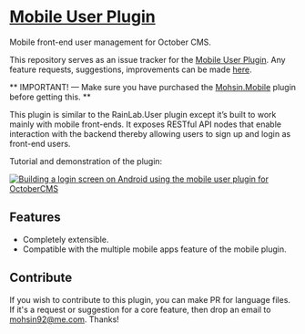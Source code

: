 # [Mobile User Plugin](https://octobercms.com/plugin/mohsin-user) #
Mobile front-end user management for October CMS.

This repository serves as an issue tracker for the [Mobile User Plugin](https://octobercms.com/plugin/mohsin-user). Any feature requests, suggestions, improvements can be made [here](https://github.com/SaifurRahmanMohsin/MobileUser-Plugin/issues).

** IMPORTANT! — Make sure you have purchased the [Mohsin.Mobile](http://octobercms.com/plugin/mohsin-mobile) plugin before getting this. **

This plugin is similar to the RainLab.User plugin except it’s built to work mainly with mobile front-ends. It exposes RESTful API nodes that enable interaction with the backend thereby allowing users to sign up and login as front-end users.

Tutorial and demonstration of the plugin:

[![Building a login screen on Android using the mobile user plugin for OctoberCMS](http://img.youtube.com/vi/IkFzSzjoXJ0/0.jpg)](http://www.youtube.com/watch?v=IkFzSzjoXJ0 "Building a login screen on Android using the mobile user plugin for OctoberCMS ")

## Features ##

* Completely extensible.
* Compatible with the multiple mobile apps feature of the mobile plugin.

## Contribute ##

If you wish to contribute to this plugin, you can make PR for language files. If it's a request or suggestion for a core feature, then drop an email to [mohsin92@me.com](mailto:mohsin92@me.com). Thanks!
